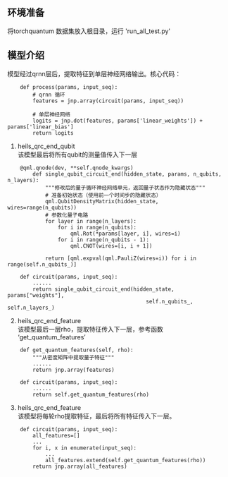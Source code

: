 ## 环境准备
  将torchquantum 数据集放入根目录，运行 'run_all_test.py'

## 模型介绍

  模型经过qrnn层后，提取特征到单层神经网络输出。核心代码： 
```
    def process(params, input_seq):
        # qrnn 循环
        features = jnp.array(circuit(params, input_seq))
        
        # 单层神经网络
        logits = jnp.dot(features, params['linear_weights']) + params['linear_bias']
        return logits
```
1. heils_qrc_end_qubit  
    该模型最后将所有qubit的测量值传入下一层  
```
    @qml.qnode(dev, **self.qnode_kwargs)
        def single_qubit_circuit_end(hidden_state, params, n_qubits, n_layers):
            """修改后的量子循环神经网络单元，返回量子状态作为隐藏状态"""
            # 准备初始状态（使用前一个时间步的隐藏状态）
            qml.QubitDensityMatrix(hidden_state, wires=range(n_qubits))
            # 参数化量子电路
            for layer in range(n_layers):
                for i in range(n_qubits):
                    qml.Rot(*params[layer, i], wires=i)
                for i in range(n_qubits - 1):
                    qml.CNOT(wires=[i, i + 1])

            return [qml.expval(qml.PauliZ(wires=i)) for i in range(self.n_qubits_)]
            
    def circuit(params, input_seq):
        ......
        return single_qubit_circuit_end(hidden_state, params["weights"],
                                            self.n_qubits_, self.n_layers_)
```
2. heils_qrc_end_feature  
    该模型最后一层rho，提取特征传入下一层，参考函数 ‘get_quantum_features’
```
    def get_quantum_features(self, rho):
        """从密度矩阵中提取量子特征"""
        ......
        return jnp.array(features)

    def circuit(params, input_seq):
        ......
        return self.get_quantum_features(rho)
```
3. heils_qrc_end_feature  
    该模型将每轮rho提取特征，最后将所有特征传入下一层。
```
    def circuit(params, input_seq):
        all_features=[]
        ...
        for i, x in enumerate(input_seq):
            ...
            all_features.extend(self.get_quantum_features(rho))
        return jnp.array(all_features)

```
